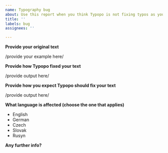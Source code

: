 ```yaml
---
name: Typography bug
about: Use this report when you think Typopo is not fixing typos as you would expect.
title: ''
labels: bug
assignees: ''

---
```


**Provide your original text**

/provide your example here/



**Provide how Typopo fixed your text**

/provide output here/



**Provide how you expect Typopo should fix your text**

/provide output here/



**What language is affected (choose the one that applies)**
- English
- German
- Czech
- Slovak
- Rusyn

**Any further info?**
